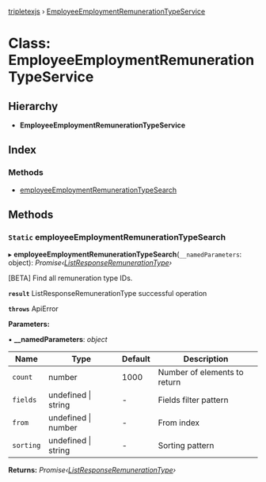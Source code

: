 [tripletexjs](../README.md) › [EmployeeEmploymentRemunerationTypeService](employeeemploymentremunerationtypeservice.md)

# Class: EmployeeEmploymentRemunerationTypeService

## Hierarchy

* **EmployeeEmploymentRemunerationTypeService**

## Index

### Methods

* [employeeEmploymentRemunerationTypeSearch](employeeemploymentremunerationtypeservice.md#static-employeeemploymentremunerationtypesearch)

## Methods

### `Static` employeeEmploymentRemunerationTypeSearch

▸ **employeeEmploymentRemunerationTypeSearch**(`__namedParameters`: object): *Promise‹[ListResponseRemunerationType](../interfaces/listresponseremunerationtype.md)›*

[BETA] Find all remuneration type IDs.

**`result`** ListResponseRemunerationType successful operation

**`throws`** ApiError

**Parameters:**

▪ **__namedParameters**: *object*

Name | Type | Default | Description |
------ | ------ | ------ | ------ |
`count` | number | 1000 | Number of elements to return |
`fields` | undefined &#124; string | - | Fields filter pattern |
`from` | undefined &#124; number | - | From index |
`sorting` | undefined &#124; string | - | Sorting pattern |

**Returns:** *Promise‹[ListResponseRemunerationType](../interfaces/listresponseremunerationtype.md)›*
